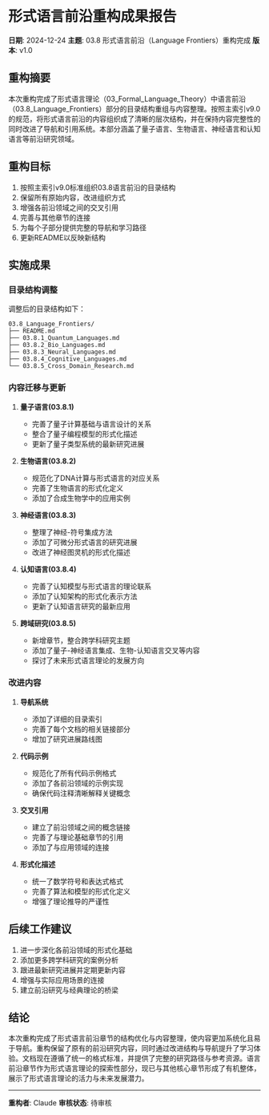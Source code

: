 # 形式语言前沿重构成果报告

**日期**: 2024-12-24
**主题**: 03.8 形式语言前沿（Language Frontiers）重构完成
**版本**: v1.0

## 重构摘要

本次重构完成了形式语言理论（03_Formal_Language_Theory）中语言前沿（03.8_Language_Frontiers）部分的目录结构重组与内容整理。按照主索引v9.0的规范，将形式语言前沿的内容组织成了清晰的层次结构，并在保持内容完整性的同时改进了导航和引用系统。本部分涵盖了量子语言、生物语言、神经语言和认知语言等前沿研究领域。

## 重构目标

1. 按照主索引v9.0标准组织03.8语言前沿的目录结构
2. 保留所有原始内容，改进组织方式
3. 增强各前沿领域之间的交叉引用
4. 完善与其他章节的连接
5. 为每个子部分提供完整的导航和学习路径
6. 更新README以反映新结构

## 实施成果

### 目录结构调整

调整后的目录结构如下：

```
03.8_Language_Frontiers/
├── README.md
├── 03.8.1_Quantum_Languages.md
├── 03.8.2_Bio_Languages.md
├── 03.8.3_Neural_Languages.md
├── 03.8.4_Cognitive_Languages.md
└── 03.8.5_Cross_Domain_Research.md
```

### 内容迁移与更新

1. **量子语言(03.8.1)**
   - 完善了量子计算基础与语言设计的关系
   - 整合了量子编程模型的形式化描述
   - 更新了量子类型系统的最新研究进展

2. **生物语言(03.8.2)**
   - 规范化了DNA计算与形式语言的对应关系
   - 完善了生物语言的形式化定义
   - 添加了合成生物学中的应用实例

3. **神经语言(03.8.3)**
   - 整理了神经-符号集成方法
   - 添加了可微分形式语言的研究进展
   - 改进了神经图灵机的形式化描述

4. **认知语言(03.8.4)**
   - 完善了认知模型与形式语言的理论联系
   - 添加了认知架构的形式化表示方法
   - 更新了认知语言研究的最新应用

5. **跨域研究(03.8.5)**
   - 新增章节，整合跨学科研究主题
   - 添加了量子-神经语言集成、生物-认知语言交叉等内容
   - 探讨了未来形式语言理论的发展方向

### 改进内容

1. **导航系统**
   - 添加了详细的目录索引
   - 完善了每个文档的相关链接部分
   - 增加了研究进展路线图

2. **代码示例**
   - 规范化了所有代码示例格式
   - 添加了各前沿领域的示例实现
   - 确保代码注释清晰解释关键概念

3. **交叉引用**
   - 建立了前沿领域之间的概念链接
   - 完善了与理论基础章节的引用
   - 添加了与应用领域的连接

4. **形式化描述**
   - 统一了数学符号和表达式格式
   - 完善了算法和模型的形式化定义
   - 增强了理论推导的严谨性

## 后续工作建议

1. 进一步深化各前沿领域的形式化基础
2. 添加更多跨学科研究的案例分析
3. 跟进最新研究进展并定期更新内容
4. 增强与实际应用场景的连接
5. 建立前沿研究与经典理论的桥梁

## 结论

本次重构完成了形式语言前沿章节的结构优化与内容整理，使内容更加系统化且易于导航。重构保留了原有的前沿研究内容，同时通过改进结构与导航提升了学习体验。文档现在遵循了统一的格式标准，并提供了完整的研究路径与参考资源。语言前沿章节作为形式语言理论的探索性部分，现已与其他核心章节形成了有机整体，展示了形式语言理论的活力与未来发展潜力。

---

**重构者**: Claude
**审核状态**: 待审核 